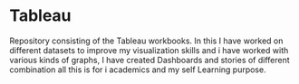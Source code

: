 # Tableau
Repository consisting of the Tableau workbooks.
In this I have worked on different datasets to improve my visualization skills and i have worked with various kinds of graphs, I have created Dashboards and stories of different combination all this is for i academics and my self Learning purpose.
